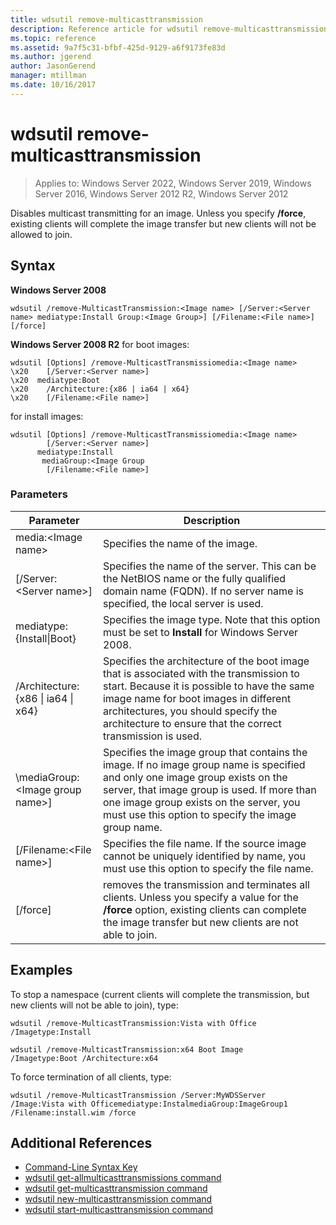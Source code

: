 ```yaml
---
title: wdsutil remove-multicasttransmission
description: Reference article for wdsutil remove-multicasttransmission, which disables multicast transmitting for an image.
ms.topic: reference
ms.assetid: 9a7f5c31-bfbf-425d-9129-a6f9173fe83d
ms.author: jgerend
author: JasonGerend
manager: mtillman
ms.date: 10/16/2017
---
```


# wdsutil remove-multicasttransmission

>Applies to: Windows Server 2022, Windows Server 2019, Windows Server 2016, Windows Server 2012 R2, Windows Server 2012

Disables multicast transmitting for an image. Unless you specify **/force**, existing clients will complete the image transfer but new clients will not be allowed to join.

## Syntax
**Windows Server 2008**
```
wdsutil /remove-MulticastTransmission:<Image name> [/Server:<Server name> mediatype:Install Group:<Image Group>] [/Filename:<File name>] [/force]
```
**Windows Server 2008 R2**
for boot images:
```
wdsutil [Options] /remove-MulticastTransmissiomedia:<Image name>
\x20    [/Server:<Server name>]
\x20  mediatype:Boot
\x20    /Architecture:{x86 | ia64 | x64}
\x20    [/Filename:<File name>]
```
for install images:
```
wdsutil [Options] /remove-MulticastTransmissiomedia:<Image name>
        [/Server:<Server name>]
      mediatype:Install
       mediaGroup:<Image Group
        [/Filename:<File name>]
```
### Parameters

|Parameter|Description|
|-------|--------|
|media:\<Image name\>|Specifies the name of the image.|
|[/Server:\<Server name\>]|Specifies the name of the server. This can be the NetBIOS name or the fully qualified domain name (FQDN). If no server name is specified, the local server is used.|
mediatype:{Install\|Boot}|Specifies the image type. Note that this option must be set to **Install** for Windows Server 2008.|
|/Architecture:{x86 \| ia64 \| x64}|Specifies the architecture of the boot image that is associated with the transmission to start. Because it is possible to have the same image name for boot images in different architectures, you should specify the architecture to ensure that the correct transmission is used.|
|\mediaGroup:\<Image group name\>]|Specifies the image group that contains the image. If no image group name is specified and only one image group exists on the server, that image group is used. If more than one image group exists on the server, you must use this option to specify the image group name.|
|[/Filename:\<File name\>]|Specifies the file name. If the source image cannot be uniquely identified by name, you must use this option to specify the file name.|
|[/force]|removes the transmission and terminates all clients. Unless you specify a value for the **/force** option, existing clients can complete the image transfer but new clients are not able to join.|

## Examples
To stop a namespace (current clients will complete the transmission, but new clients will not be able to join), type:
```
wdsutil /remove-MulticastTransmission:Vista with Office
/Imagetype:Install
```
```
wdsutil /remove-MulticastTransmission:x64 Boot Image
/Imagetype:Boot /Architecture:x64
```
To force termination of all clients, type:
```
wdsutil /remove-MulticastTransmission /Server:MyWDSServer
/Image:Vista with Officemediatype:InstalmediaGroup:ImageGroup1
/Filename:install.wim /force
```
## Additional References
- [Command-Line Syntax Key](command-line-syntax-key.md)
- [wdsutil get-allmulticasttransmissions command](wdsutil-get-allmulticasttransmissions.md)
- [wdsutil get-multicasttransmission command](wdsutil-get-multicasttransmission.md)
- [wdsutil new-multicasttransmission command](wdsutil-new-multicasttransmission.md)
- [wdsutil start-multicasttransmission command](wdsutil-start-multicasttransmission.md)
